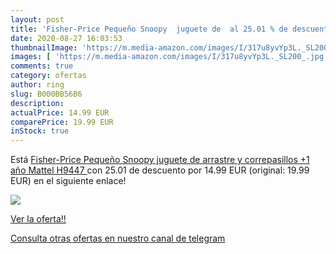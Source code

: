 ```yaml
---
layout: post
title: 'Fisher-Price Pequeño Snoopy  juguete de  al 25.01 % de descuento'
date: 2020-08-27 16:03:53
thumbnailImage: 'https://m.media-amazon.com/images/I/317u8yvYp3L._SL200_.jpg'
images: [ 'https://m.media-amazon.com/images/I/317u8yvYp3L._SL200_.jpg' ]
comments: true
category: ofertas
author: ring
slug: B000BB56B6
description:
actualPrice: 14.99 EUR
comparePrice: 19.99 EUR
inStock: true
---
```


Está [Fisher-Price Pequeño Snoopy  juguete de arrastre y correpasillos +1 año  Mattel H9447 ](https://www.amazon.com/dp/B000BB56B6/?tag=redken08-20) con 25.01 de descuento por 14.99 EUR (original: 19.99 EUR) en el siguiente enlace!

[![](https://m.media-amazon.com/images/I/317u8yvYp3L._SL200_.jpg)](https://www.amazon.com/dp/B000BB56B6/?tag=redken08-20)

[Ver la oferta!!](https://www.amazon.com/dp/B000BB56B6/?tag=redken08-20)

[Consulta otras ofertas en nuestro canal de telegram](https://t.me/s/ofertas25)
